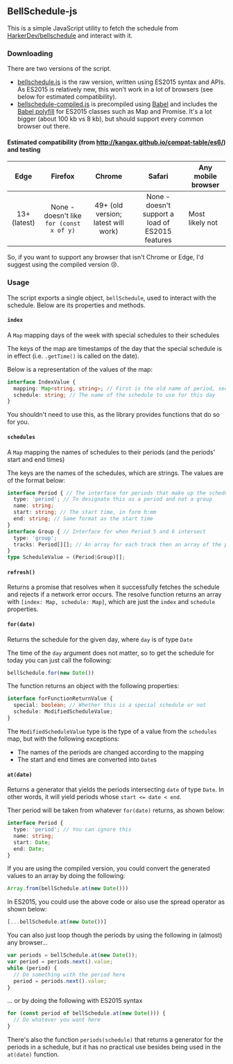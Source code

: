 BellSchedule-js
---------------

This is a simple JavaScript utility to fetch the schedule from [HarkerDev/bellschedule](https://github.com/HarkerDev/bellschedule) and interact with it.

### Downloading

There are two versions of the script.
* [bellschedule.js](bellschedule.js) is the raw version, written using ES2015 syntax and APIs. As ES2015 is relatively new, this won't work in a lot of browsers (see below for estimated compatibility).
* [bellschedule-compiled.js](bellschedule-compiled.js) is precompiled using [Babel](http://babeljs.io/) and includes the [Babel polyfill](http://babeljs.io/docs/usage/polyfill/) for ES2015 classes such as Map and Promise. It's a lot bigger (about 100 kb vs 8 kb), but should support every common browser out there.

#### Estimated compatibility (from http://kangax.github.io/compat-table/es6/) and testing

|     Edge     	|                 Firefox                	|                Chrome               	|                      Safari                      	| Any mobile browser 	|
|:------------:	|:--------------------------------------:	|:-----------------------------------:	|:------------------------------------------------:	|--------------------	|
| 13+ (latest) 	| None - doesn't like `for (const x of y)` 	| 49+ (old version; latest will work) 	| None - doesn't support a load of ES2015 features 	| Most likely not    	|

So, if you want to support any browser that isn't Chrome or Edge, I'd suggest using the compiled version :cry:.

### Usage

The script exports a single object, `bellSchedule`, used to interact with the schedule.
Below are its properties and methods.

#### `index`
A `Map` mapping days of the week with special schedules to their schedules

The keys of the map are timestamps of the day that the special schedule is in effect (i.e. `.getTime()` is called on the date).

Below is a  representation of the values of the map:

```typescript
interface IndexValue {
  mapping: Map<string, string>; // First is the old name of period, second is the new name
  schedule: string; // The name of the schedule to use for this day
}
```

You shouldn't need to use this, as the library provides functions that do so for you.

#### `schedules`
A `Map` mapping the names of schedules to their periods (and the periods' start and end times)

The keys are the names of the schedules, which are strings. The values are of the format below:

```typescript
interface Period { // The interface for periods that make up the schedule
  type: 'period'; // To designate this as a period and not a group
  name: string;
  start: string; // The start time, in form h:mm
  end: string; // Same format as the start time
}
interface Group { // Interface for when Period 5 and 6 intersect
  type: 'group';
  tracks: Period[][]; // An array for each track then an array of the periods in the track
}
type ScheduleValue = (Period|Group)[];
```

#### `refresh()`
Returns a promise that resolves when it successfully fetches the schedule and rejects if a network error occurs.
The resolve function returns an array with `[index: Map, schedule: Map]`, which are just the `index` and `schedule` properties.

#### `for(date)`
Returns the schedule for the given day, where `day` is of type `Date`

The time of the `day` argument does not matter, so to get the schedule for today you can just call the following:
```javascript
bellSchedule.for(new Date())
```

The function returns an object with the following properties:
```typescript
interface forFunctionReturnValue {
  special: boolean; // Whether this is a special schedule or not
  schedule: ModifiedScheduleValue;
}
```

The `ModifiedScheduleValue` type is the type of a value from the `schedules` map, but with the following exceptions:

  * The names of the periods are changed according to the mapping
  * The start and end times are converted into `Date`s

#### `at(date)`
Returns a generator that yields the periods intersecting `date` of type `Date`.
In other words, it will yield periods whose `start <= date < end`.

Ther period will be taken from whatever `for(date)` returns, as shown below:
```typescript
interface Period {
  type: 'period'; // You can ignore this
  name: string;
  start: Date;
  end: Date;
}
```

If you are using the compiled version, you could convert the generated values to an array by doing the following:

```javascript
Array.from(bellSchedule.at(new Date()))
```
In ES2015, you could use the above code or also use the spread operator as shown below:
```javascript
[...bellSchedule.at(new Date())]
```

You can also just loop though the periods by using the following in (almost) any browser...
```javascript
var periods = bellSchedule.at(new Date());
var period = periods.next().value;
while (period) {
  // Do something with the period here
  period = periods.next().value;
}
```
... or by doing the following with ES2015 syntax
```javascript
for (const period of bellSchedule.at(new Date())) {
  // Do whatever you want here
}
```

There's also the function `periods(schedule)` that returns a generator for the periods in a schedule, but it has no practical use besides being used in the `at(date)` function.
